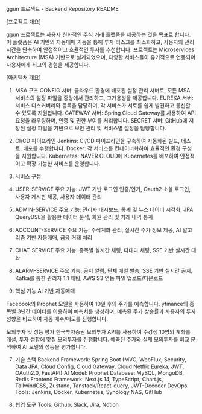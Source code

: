 ggun 프로젝트 - Backend Repository README

[프로젝트 개요]

ggun 프로젝트는 사용자 친화적인 주식 거래 플랫폼을 제공하는 것을 목표로 합니다. 
이 플랫폼은 AI 기반의 자동매매 기능을 통해 투자 리스크를 최소화하고, 사용자의 관리 시간을 단축하여 안정적이고 효율적인 투자를 추천합니다.
프로젝트는 Microservices Architecture (MSA) 기반으로 설계되었으며, 다양한 서비스들이 유기적으로 연동되어 사용자에게 최고의 경험을 제공합니다.

[아키텍처 개요]

1. MSA 구조
CONFIG 서버: 클라우드 환경에 배포된 설정 관리 서버로, 모든 MSA 서비스의 설정 파일을 중앙에서 관리하고, 고가용성을 제공합니다.
EUREKA 서버: 서비스 디스커버리와 등록을 담당하며, 각 서비스가 서로를 쉽게 발견하고 통신할 수 있도록 지원합니다.
GATEWAY 서버: Spring Cloud Gateway를 사용하여 API 요청을 라우팅하며, 인증 및 권한 부여를 처리합니다.
SECRET 서버: GitHub에 저장된 설정 파일을 기반으로 보안 관리 및 서비스별 설정을 담당합니다.

3. CI/CD 파이프라인
Jenkins: CI/CD 파이프라인을 구축하여 자동화된 빌드, 테스트, 배포를 수행합니다.
Docker: 각 서비스를 컨테이너화하여 효율적인 환경 구성을 지원합니다.
Kubernetes: NAVER CLOUD에 Kubernetes를 배포하여 안정적이고 확장 가능한 서비스를 운영합니다.

4. 서비스 구성
1. USER-SERVICE
주요 기능: JWT 기반 로그인 인증/인가, Oauth2 소셜 로그인, 사용자 게시판 제공, 사용자 데이터 관리
2. ADMIN-SERVICE
주요 기능: 관리자 대시보드, 통계 및 뉴스 데이터 시각화, JPA QueryDSL을 활용한 데이터 분석, 회원 관리 및 거래 내역 통계
3. ACCOUNT-SERVICE
주요 기능: 주식계좌 관리, 실시간 주가 정보 제공, AI 알고리즘 기반 자동매매, 금융 거래 처리
4. CHAT-SERVICE
주요 기능: 종목별 실시간 채팅, 다대다 채팅, SSE 기반 실시간 대화
5. ALARM-SERVICE
주요 기능: 공지 알림, 단체 메일 발송, SSE 기반 실시간 공지, Kafka를 통한 관리자 1:1 채팅, AWS S3 연동 파일 업로드/다운로드

6. 핵심 기능
AI 기반 자동매매

Facebook의 Prophet 모델을 사용하여 10일 후의 주가를 예측합니다.
yfinance의 종목별 3년간 데이터를 이용하여 예측치를 생성하며, 예측된 주가 상승률과 사용자의 투자 성향을 비교하여 자동 매수/매도를 진행합니다.

모의투자 및 성능 평가
한국투자증권 모의투자 API를 사용하여 수강생 10명의 계좌를 개설, 투자 성향에 맞춰 모의투자를 진행합니다.
예측된 주가와 실제 모의투자를 비교 분석하여 AI 모델의 성능을 평가합니다.

7. 기술 스택
Backend
Framework: Spring Boot (MVC, WebFlux, Security, Data JPA, Cloud Config, Cloud Gateway, Cloud Netflix Eureka, JWT, OAuth2.0, FastAPI)
AI Model: Prophet
Database: MySQL, MongoDB, Redis
Frontend
Framework: Next.js 14, TypeScript, Chart.js, TailwindCSS, Zustand, Tanstack/React-query, JWT-Decoder
DevOps
Tools: Jenkins, Docker, Kubernetes, Synology NAS, GitHub

9. 협업 도구
Tools: Github, Slack, Jira, Notion
